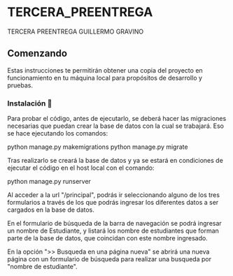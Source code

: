 # TERCERA_PREENTREGA
TERCERA PREENTREGA GUILLERMO GRAVINO

## Comenzando

Estas instrucciones te permitirán obtener una copia del proyecto en funcionamiento en tu máquina local para propósitos de desarrollo y pruebas.

### Instalación 🔧

Para probar el código, antes de ejecutarlo, se deberá hacer las migraciones necesarias que puedan crear la base de datos con la cual se trabajará. Eso se hace ejecutando los comandos:

python manage.py makemigrations
python manage.py migrate

Tras realizarlo se creará la base de datos y ya se estará en condiciones de ejecutar el código en el host local con el comando:

python manage.py runserver

Al acceder a la url "/principal", podrás ir seleccionando alguno de los tres formularios a través de los que podrás ingresar los diferentes datos a ser cargados en la base de datos. 

En el formulario de búsqueda de la barra de navegación se podrá ingresar un nombre de Estudiante, y listará los nombre de estudiantes que forman parte de la base de datos, que coincidan con este nombre ingresado.

En la opción ">> Busqueda en una página nueva" se abrirá una nueva página con un formulario de búsqueda para realizar una busqueda por "nombre de estudiante".
